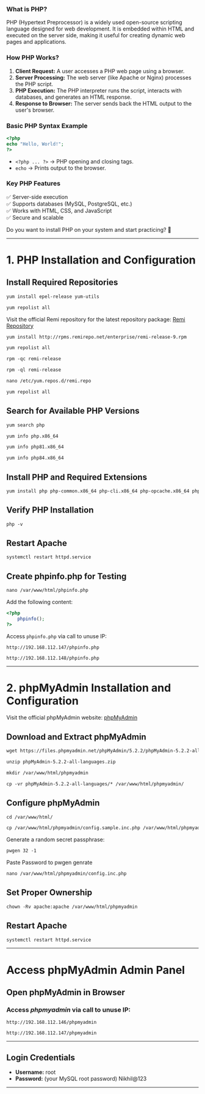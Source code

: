 ### **What is PHP?**  
PHP (Hypertext Preprocessor) is a widely used open-source scripting language designed for web development. It is embedded within HTML and executed on the server side, making it useful for creating dynamic web pages and applications.

### **How PHP Works?**  
1. **Client Request:** A user accesses a PHP web page using a browser.  
2. **Server Processing:** The web server (like Apache or Nginx) processes the PHP script.  
3. **PHP Execution:** The PHP interpreter runs the script, interacts with databases, and generates an HTML response.  
4. **Response to Browser:** The server sends back the HTML output to the user's browser.  

### **Basic PHP Syntax Example**  
```php
<?php
echo "Hello, World!";
?>
```
- `<?php ... ?>` → PHP opening and closing tags.  
- `echo` → Prints output to the browser.  

### **Key PHP Features**  
✅ Server-side execution  
✅ Supports databases (MySQL, PostgreSQL, etc.)  
✅ Works with HTML, CSS, and JavaScript  
✅ Secure and scalable  

Do you want to install PHP on your system and start practicing? 🚀

---

# 1. PHP Installation and Configuration

## Install Required Repositories
```apache
yum install epel-release yum-utils
```
```apache
yum repolist all
```
Visit the official Remi repository for the latest repository package:
[Remi Repository](https://rpms.remirepo.net/)

```apache
yum install http://rpms.remirepo.net/enterprise/remi-release-9.rpm
```
```apache
yum repolist all
```
```apache
rpm -qc remi-release
```
```apache
rpm -ql remi-release
```
```apache
nano /etc/yum.repos.d/remi.repo
```
```apache
yum repolist all
```

## Search for Available PHP Versions
```apache
yum search php
```
```apache
yum info php.x86_64
```
```apache
yum info php81.x86_64
```
```apache
yum info php84.x86_64
```

## Install PHP and Required Extensions
```apache
yum install php php-common.x86_64 php-cli.x86_64 php-opcache.x86_64 php-gd.x86_64 php-curl php-mysqlnd.x86_64 php-xml.x86_64 php-mbstring.x86_64 php-pear php-mbstring php-pecl-http php-session
```

## Verify PHP Installation
```apache
php -v
```

## Restart Apache
```apache
systemctl restart httpd.service
```

## Create phpinfo.php for Testing
```apache
nano /var/www/html/phpinfo.php
```
Add the following content:
```php
<?php
    phpinfo();
?>
```
Access `phpinfo.php` via call to unuse IP:
```
http://192.168.112.147/phpinfo.php
```
```
http://192.168.112.148/phpinfo.php
```
---

# 2. phpMyAdmin Installation and Configuration

Visit the official phpMyAdmin website:
[phpMyAdmin](https://www.phpmyadmin.net/)

## Download and Extract phpMyAdmin
```apache
wget https://files.phpmyadmin.net/phpMyAdmin/5.2.2/phpMyAdmin-5.2.2-all-languages.zip
```
```apache
unzip phpMyAdmin-5.2.2-all-languages.zip
```
```apache
mkdir /var/www/html/phpmyadmin
```
```apache
cp -vr phpMyAdmin-5.2.2-all-languages/* /var/www/html/phpmyadmin/
```

## Configure phpMyAdmin
```apache
cd /var/www/html/
```
```apache
cp /var/www/html/phpmyadmin/config.sample.inc.php /var/www/html/phpmyadmin/config.inc.php
```
Generate a random secret passphrase:
```apache
pwgen 32 -1
```
Paste Password to pwgen genrate
```apache
nano /var/www/html/phpmyadmin/config.inc.php
```

## Set Proper Ownership
```apache
chown -Rv apache:apache /var/www/html/phpmyadmin
```

## Restart Apache
```apache
systemctl restart httpd.service
```

---

# Access phpMyAdmin Admin Panel

## Open phpMyAdmin in Browser

### Access *phpmyadmin* via call to unuse IP:
```
http://192.168.112.146/phpmyadmin
```
```
http://192.168.112.147/phpmyadmin
```
---

## Login Credentials
- **Username:** root
- **Password:** (your MySQL root password) Nikhil@123

---

